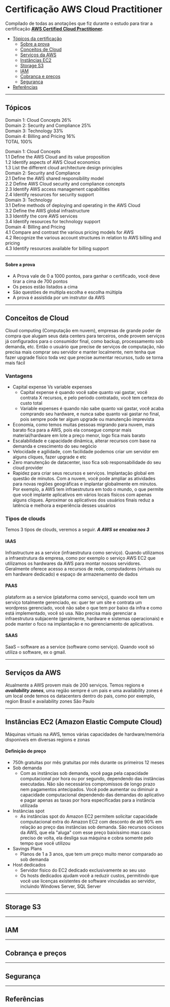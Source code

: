 # Certificação AWS Cloud Practitioner

Compilado de todas as anotações que fiz durante o estudo para tirar a certificação **[AWS Certified Cloud Practitioner](https://aws.amazon.com/pt/certification/certified-cloud-practitioner).** 

* [Tópicos da certificação](#Tópicos)
    - [Sobre a prova](#about)
    - [Conceitos de Cloud](#cloud_computing)
    - [Serviços da AWS](#services)
    - [Instâncias EC2](#ec2)
    - [Storage S3](#s3)
    - [IAM](#iam)
    - [Cobrança e preços](#pricing)
    - [Segurança](#security)
* [Referências](#links)


<hr> 
<div id="Tópicos"></div> 

## Tópicos
Domain 1: Cloud Concepts 26%  
Domain 2: Security and Compliance 25%  
Domain 3: Technology 33%  
Domain 4: Billing and Pricing 16%  
TOTAL 100%  

Domain 1: Cloud Concepts  
1.1 Define the AWS Cloud and its value proposition  
1.2 Identify aspects of AWS Cloud economics  
1.3 List the different cloud architecture design principles  
Domain 2: Security and Compliance  
2.1 Define the AWS shared responsibility model  
2.2 Define AWS Cloud security and compliance concepts  
2.3 Identify AWS access management capabilities  
2.4 Identify resources for security support  
Domain 3: Technology  
3.1 Define methods of deploying and operating in the AWS Cloud  
3.2 Define the AWS global infrastructure  
3.3 Identify the core AWS services  
3.4 Identify resources for technology support  
Domain 4: Billing and Pricing  
4.1 Compare and contrast the various pricing models for AWS  
4.2 Recognize the various account structures in relation to AWS billing and pricing  
4.3 Identify resources available for billing support  


<hr> 
<div id="about"></div> 

#### Sobre a prova
- A Prova vale de 0 a 1000 pontos, para ganhar o certificado, você deve tirar a cima de 700 pontos
- Os pesos estão listados a cima
- São questões de multipla escolha e escolha múltipla
- A prova é assistida por um instrutor da AWS
<hr> 
<div id="cloud_computing"></div> 

## Conceitos de Cloud
Cloud computing (Computação em nuvem), empresas de grande poder de compra que alugam seus data centers para terceiros, onde provem serviços já configurados para o consumidor final, como backup, processamento sob demanda, etc. Então o usuário que precise de serviços de computação, não precisa mais comprar seu servidor e manter localmente, nem tenha que fazer upgrade físico toda vez que precise aumentar recursos, tudo se torna mais fácil

### Vantagens
- Capital expense Vs variable expenses
  - Capital expense é quando você sabe quanto vai gastar, você contrata X recursos, e pelo período contratado, você tem certeza do custo total
  - Variable expenses é quando não sabe quanto vai gastar, você acaba comprando seu hardware, e nunca sabe quanto vai gastar no final, pois sempre pode ter algum upgrade ou manutenção imprevista
- Economia, como temos muitas pessoas migrando para nuvem, mais barato fica para a AWS, pois ela consegue comprar mais material/hardware em lote a preço menor, logo fica mais barato
- Escalabilidade e capacidade dinâmica, alterar recursos com base na demanda e crescimento do seu negócio
- Velocidade e agilidade, com facilidade podemos criar um servidor em alguns cliques, fazer upgrade e etc
- Zero manutenção de datacenter, isso fica sob responsabilidade do seu cloud provider
- Rapidez para criar seus recursos e serviços. Implantação global em questão de minutos. Com a nuvem, você pode ampliar as atividades para novas regiões geográficas e implantar globalmente em minutos. Por exemplo, a AWS tem infraestrutura em todo o mundo, o que permite que você implante aplicativos em vários locais físicos com apenas alguns cliques. Aproximar os aplicativos dos usuários finais reduz a latência e melhora a experiência desses usuários

### Tipos de clouds
Temos 3 tipos de clouds, veremos a seguir. ***A AWS se encaixa nos 3***
#### IAAS
Infrastructure as a service (infraestrutura como serviço). Quando utilizamos a infraestrutura da empresa, como por exemplo o serviço AWS EC2 que utilizamos os hardwares da AWS para montar nossos servidores. Geralmente oferece acesso a recursos de rede, computadores (virtuais ou em hardware dedicado) e espaço de armazenamento de dados
#### PAAS
plataform as a service (plataforma como serviço), quando você tem um serviço totalmente gerenciado, ex: quer ter um site e contrata um wordpress gerenciado, você não sabe o que tem por baixo da infra e como está implementado, você só usa. Não precisa mais gerenciar a infraestrutura subjacente (geralmente, hardware e sistemas operacionais) e pode manter o foco na implantação e no gerenciamento de aplicativos.
#### SAAS
SaaS – software as a service (software como serviço). Quando você só utiliza o software, ex o gmail.


<hr> 
<div id="services"></div> 

## Serviços da AWS
Atualmente a AWS provem mais de 200 serviços. Temos regions e ***availability zones***, uma região sempre é um pais e uma availability zones é um local onde temos os datacenters dentro do pais, como por exemplo, region Brasil e availability zones São Paulo 

<hr> 
<div id="ec2"></div> 

## Instâncias EC2 (Amazon Elastic Compute Cloud)
Máquinas virtuais na AWS, temos várias capacidades de hardware/memória disponíveis em diversas regions e zonas

#### Definição de preço
- 750h gratuitas por mês gratuitas por mês durante os primeiros 12 meses
- Sob demanda
  - Com as instâncias sob demanda, você paga pela capacidade computacional por hora ou por segundo, dependendo das instâncias executadas. Não são necessários compromissos de longo prazo nem pagamentos antecipados. Você pode aumentar ou diminuir a capacidade computacional dependendo das demandas do aplicativo e pagar apenas as taxas por hora especificadas para a instância utilizada
- Instâncias spot
  - As instâncias spot do Amazon EC2 permitem solicitar capacidade computacional extra do Amazon EC2 com desconto de até 90% em relação ao preço das instâncias sob demanda. São recursos ociosos da AWS, que ela "aluga" com esse preço baixíssimo mas caso preciso de volta, ela desliga sua máquina e cobra somente pelo tempo que você utilizou
- Savings Plans
  - Planos de 1 a 3 anos, que tem um preço muito menor comparado ao sob demanda
- Host dedicados
  - Servidor físico do EC2 dedicado exclusivamente ao seu uso
  - Os hosts dedicados ajudam você a reduzir custos, permitindo que você use licenças existentes de software vinculadas ao servidor, incluindo Windows Server, SQL Server
<hr> 
<div id="s3"></div> 

## Storage S3

<hr> 
<div id="iam"></div> 

## IAM

<hr> 
<div id="pricing"></div> 

## Cobrança e preços

<hr> 
<div id="security"></div> 

## Segurança

<hr> 
<div id="links"></div> 

## Referências
